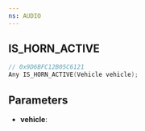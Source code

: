 ```yaml
---
ns: AUDIO
---
```

## IS_HORN_ACTIVE

```c
// 0x9D6BFC12B05C6121
Any IS_HORN_ACTIVE(Vehicle vehicle);
```

## Parameters
* **vehicle**:
